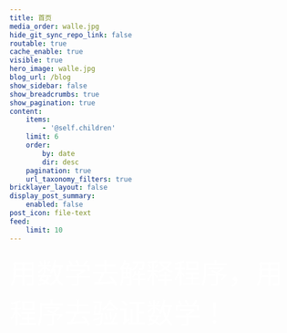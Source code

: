 ```yaml
---
title: 首页
media_order: walle.jpg
hide_git_sync_repo_link: false
routable: true
cache_enable: true
visible: true
hero_image: walle.jpg
blog_url: /blog
show_sidebar: false
show_breadcrumbs: true
show_pagination: true
content:
    items:
        - '@self.children'
    limit: 6
    order:
        by: date
        dir: desc
    pagination: true
    url_taxonomy_filters: true
bricklayer_layout: false
display_post_summary:
    enabled: false
post_icon: file-text
feed:
    limit: 10
---
```


<font size="8" face="arial" color="white">用数学去解释程序，用程序去验证数学！</font>